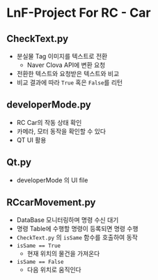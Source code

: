 # LnF-Project For RC - Car

## CheckText.py
- 분실물 Tag 이미지를 텍스트로 전환
  - Naver Clova API에 변환 요청
- 전환한 텍스트와 요청받은 텍스트와 비교
- 비교 결과에 따라 `True` 혹은 `False`를 리턴

## developerMode.py
- RC Car의 작동 상태 확인
- 카메라, 모터 동작을 확인할 수 있다
- QT UI 활용

## Qt.py
- developerMode 의 UI file

## RCcarMovement.py
- DataBase 모니터링하며 명령 수신 대기
- 명령 Table에 수행할 명령이 등록되면 명령 수행
- `CheckText.py` 의 `isSame` 함수를 호출하여 동작
- `isSame == True`
  - 현재 위치의 물건을 가져온다
- `isSame == False`
  - 다음 위치로 움직인다
